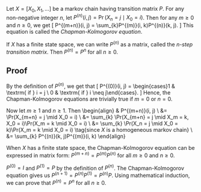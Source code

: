 Let $X = [X_0, X_1, \ldots]$ be a markov chain having transition matrix $P$.
For any non-negative integer $n$, let $P^{(n)}(i, j) = \Pr(X_n = j \mid X_0 = i)$.
Then for any $m \ge 0$ and $n \ge 0$, we get
\[ P^{(m+n)}(i, j) = \sum_{k}P^{(m)}(i, k)P^{(n)}(k, j). \]
This equation is called the *Chapman-Kolmogorov equation*.

If $X$ has a finite state space, we can write $P^{(n)}$ as a matrix,
called the *$n$-step transition matrix*.
Then $P^{(n)} = P^n$ for all $n \ge 0$.

## Proof

By the definition of $P^{(n)}$, we get that
\[ P^{(0)}(i, j) = \begin{cases}1 & \textrm{ if } i = j \\ 0 & \textrm{ if } i \neq j\end{cases}. \]
Hence, the Chapman-Kolmogorov equations are trivially true if $m = 0$ or $n = 0$.

Now let $m \ge 1$ and $n \ge 1$. Then
\begin{align}
& P^{(m+n)}(i, j)
\\ &= \Pr(X_{m+n} = j \mid X_0 = i)
\\ &= \sum_{k} \Pr(X_{m+n} = j \mid X_m = k, X_0 = i)\Pr(X_m = k \mid X_0 = i)
\\ &= \sum_{k} \Pr(X_n = j \mid X_0 = k)\Pr(X_m = k \mid X_0 = i)
    \tag{since $X$ is a homogeneous markov chain}
\\ &= \sum_{k} P^{(n)}(k, j)P^{(m)}(i, k)
\end{align}

When $X$ has a finite state space, the Chapman-Kolmogorov equation can be expressed in matrix form:
$P^{(m+n)} = P^{(m)}P^{(n)}$ for all $m \ge 0$ and $n \ge 0$.

$P^{(0)} = I$ and $P^{(1)} = P$ by the definition of $P^{(n)}$.
The Chapman-Kolmogorov equation gives us $P^{(n+1)} = P^{(n)}P^{(1)} = P^{(n)}P$.
Using mathematical induction, we can prove that $P^{(n)} = P^n$ for all $n \ge 0$.
